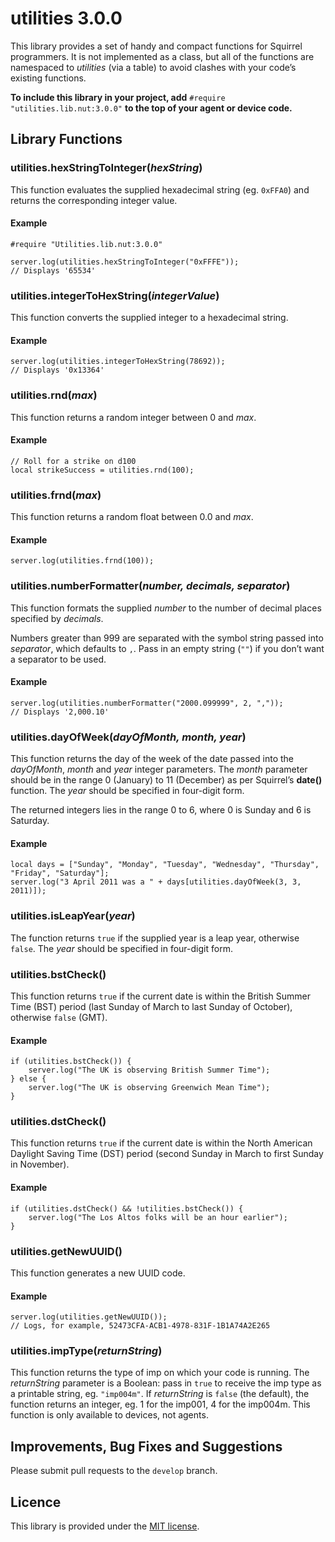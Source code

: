 # utilities 3.0.0 #

This library provides a set of handy and compact functions for Squirrel programmers. It is not implemented as a class, but all of the functions are namespaced to *utilities* (via a table) to avoid clashes with your code’s existing functions.

**To include this library in your project, add** `#require "utilities.lib.nut:3.0.0"` **to the top of your agent or device code.**

## Library Functions ##

### utilities.hexStringToInteger(*hexString*) ###

This function evaluates the supplied hexadecimal string (eg. `0xFFA0`) and returns the corresponding integer value.

#### Example ####

```squirrel
#require "Utilities.lib.nut:3.0.0"

server.log(utilities.hexStringToInteger("0xFFFE"));
// Displays '65534'
```

### utilities.integerToHexString(*integerValue*) ###

This function converts the supplied integer to a hexadecimal string.

#### Example ####

```squirrel
server.log(utilities.integerToHexString(78692));
// Displays '0x13364'
```

### utilities.rnd(*max*) ###

This function returns a random integer between 0 and *max*.

#### Example ####

```squirrel
// Roll for a strike on d100
local strikeSuccess = utilities.rnd(100);
```

### utilities.frnd(*max*) ###

This function returns a random float between 0.0 and *max*.

#### Example ####

```squirrel
server.log(utilities.frnd(100));
```

### utilities.numberFormatter(*number, decimals, separator*) ###

This function formats the supplied *number* to the number of decimal places specified by *decimals*.

Numbers greater than 999 are separated with the symbol string passed into *separator*, which defaults to `,`. Pass in an empty string (`""`) if you don’t want a separator to be used.

#### Example ####

```squirrel
server.log(utilities.numberFormatter("2000.099999", 2, ","));
// Displays '2,000.10'
```

### utilities.dayOfWeek(*dayOfMonth, month, year*) ###

This function returns the day of the week of the date passed into the *dayOfMonth*, *month* and *year* integer parameters. The *month* parameter should be in the range 0 (January) to 11 (December) as per Squirrel’s **date()** function. The *year* should be specified in four-digit form.

The returned integers lies in the range 0 to 6, where 0 is Sunday and 6 is Saturday.

#### Example ####

```squirrel
local days = ["Sunday", "Monday", "Tuesday", "Wednesday", "Thursday", "Friday", "Saturday"];
server.log("3 April 2011 was a " + days[utilities.dayOfWeek(3, 3, 2011)]);
```

### utilities.isLeapYear(*year*) ###

The function returns `true` if the supplied year is a leap year, otherwise `false`. The *year* should be specified in four-digit form.

### utilities.bstCheck() ###

This function returns `true` if the current date is within the British Summer Time (BST) period (last Sunday of March to last Sunday of October), otherwise `false` (GMT).

#### Example ####

```squirrel
if (utilities.bstCheck()) {
    server.log("The UK is observing British Summer Time");
} else {
    server.log("The UK is observing Greenwich Mean Time");
}
```

### utilities.dstCheck() ###

This function returns `true` if the current date is within the North American Daylight Saving Time (DST) period (second Sunday in March to first Sunday in November).

#### Example ####

```squirrel
if (utilities.dstCheck() && !utilities.bstCheck()) {
    server.log("The Los Altos folks will be an hour earlier");
}
```

### utilities.getNewUUID() ###

This function generates a new UUID code.

#### Example ####

```squirrel
server.log(utilities.getNewUUID());
// Logs, for example, 52473CFA-ACB1-4978-831F-1B1A74A2E265
```

### utilities.impType(*returnString*) ###

This function returns the type of imp on which your code is running. The *returnString* parameter is a Boolean: pass in `true` to receive the imp type as a printable string, eg. `"imp004m"`. If *returnString* is `false` (the default), the function returns an integer, eg. 1 for the imp001, 4 for the imp004m.  This function is only available to devices, not agents.

## Improvements, Bug Fixes and Suggestions ##

Please submit pull requests to the `develop` branch.

## Licence ##

This library is provided under the [MIT license](LICENSE).
